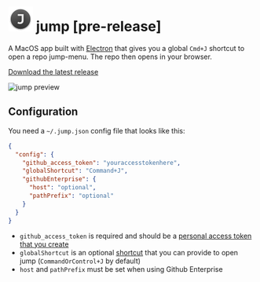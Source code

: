 # ![icon](./icon.png) jump [pre-release]

A MacOS app built with [Electron](https://github.com/electron/electron) that gives you a global `Cmd+J` shortcut to open a repo jump-menu. The repo then opens in your browser.

[Download the latest release](https://github.com/dropseed/jump/releases/latest)

![jump preview](preview.gif)

## Configuration

You need a `~/.jump.json` config file that looks like this:

```json
{
  "config": {
    "github_access_token": "youraccesstokenhere",
    "globalShortcut": "Command+J",
    "githubEnterprise": {
      "host": "optional",
      "pathPrefix": "optional"
    }
  }
}
```

- `github_access_token` is required and should be a [personal access token that you create](https://help.github.com/articles/creating-a-personal-access-token-for-the-command-line/#creating-a-token)
- `globalShortcut` is an optional [shortcut](https://electronjs.org/docs/api/global-shortcut) that you can provide to open jump (`CommandOrControl+J` by default)
- `host` and `pathPrefix` must be set when using Github Enterprise
